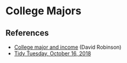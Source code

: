 # College Majors

## References

* [College major and income](https://github.com/dgrtwo/data-screencasts/blob/master/college-majors.Rmd) (David Robinson)
* [Tidy Tuesday, October 16, 2018](https://github.com/rfordatascience/tidytuesday/tree/master/data/2018-10-16)
